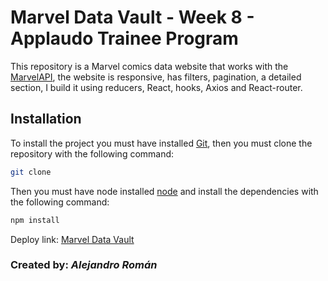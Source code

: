 # **Marvel Data Vault - Week 8 - Applaudo Trainee Program**

This repository is a Marvel comics data website that works with the [MarvelAPI](https://developer.marvel.com/), the website is responsive, has filters, pagination, a detailed section, I build it using reducers, React, hooks, Axios and React-router.

## Installation

To install the project you must have installed [Git](https://git-scm.com/downloads), then you must clone the repository with the following command:

```bash
git clone
```

Then you must have node installed [node](https://nodejs.org/es/) and install the dependencies with the following command:

```bash
npm install
```

Deploy link: [Marvel Data Vault](https://marvel-data-vault.vercel.app/)

### Created by: **_Alejandro Román_**
